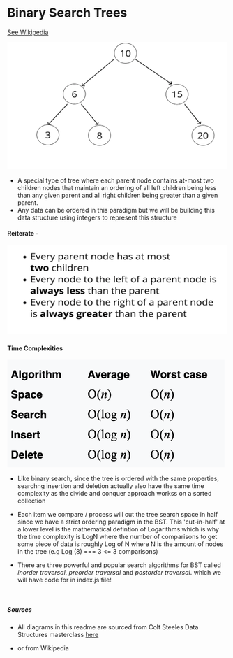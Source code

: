 # Binary Search Trees

[See Wikipedia](https://en.wikipedia.org/wiki/Binary_search_tree)

![bst](../img/bst.png)

- A special type of tree where each parent node contains at-most two children nodes that maintain an ordering of all left children being less than any given parent and all right children being greater than a given parent.
- Any data can be ordered in this paradigm but we will be building this data structure using integers to represent this structure

#### Reiterate -

![rules](../img/rules.png)

#### Time Complexities

![time](../img/bst_time.png)

- Like binary search, since the tree is ordered with the same properties, searchng insertion and deletion actually also have the same time complexity as the divide and conquer approach workss on a sorted collection
- Each item we compare / process will cut the tree search space in half since we have a strict ordering paradigm in the BST. This 'cut-in-half' at a lower level is the mathematical defintion of Logarithms which is why the time complexity is LogN where the number of comparisons to get some piece of data is roughly Log of N where N is the amount of nodes in the tree (e.g Log (8) === 3 <= 3 comparisons)

- There are three powerful and popular search algorithms for BST called _inorder traversal_, _preorder traversal_ and _postorder traversal_. which we will have code for in index.js file!

<br>

##### Sources

- All diagrams in this readme are sourced from Colt Steeles Data Structures masterclass [here](https://www.udemy.com/course/js-algorithms-and-data-structures-masterclass/)

- or from Wikipedia
